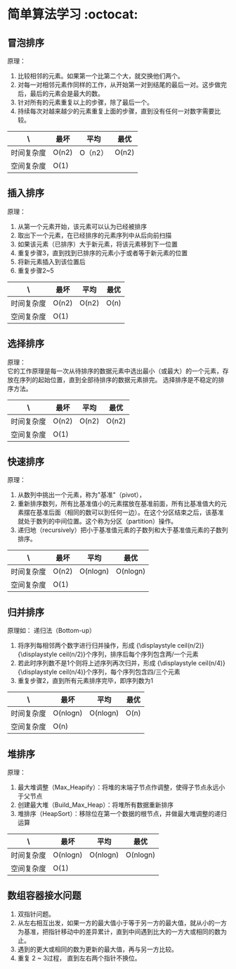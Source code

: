 # 简单算法学习 :octocat:

## 冒泡排序  
原理：     
1. 比较相邻的元素。如果第一个比第二个大，就交换他们两个。
1. 对每一对相邻元素作同样的工作，从开始第一对到结尾的最后一对。这步做完后，最后的元素会是最大的数。 
1. 针对所有的元素重复以上的步骤，除了最后一个。 
1. 持续每次对越来越少的元素重复上面的步骤，直到没有任何一对数字需要比较。

\ | 最坏 | 平均 | 最优
----- | ----- | ----- | ----- 
时间复杂度 | O(n2) | O（n2） | O(n2) | 
空间复杂度 | O(1)

## 插入排序  
原理：  
1. 从第一个元素开始，该元素可以认为已经被排序
1. 取出下一个元素，在已经排序的元素序列中从后向前扫描
1. 如果该元素（已排序）大于新元素，将该元素移到下一位置
1. 重复步骤3，直到找到已排序的元素小于或者等于新元素的位置
1. 将新元素插入到该位置后
1. 重复步骤2~5  

\ | 最坏 | 平均 | 最优
----- | ----- | ----- | ----- 
时间复杂度 | O(n2) | O(n2) | O(n) | 
空间复杂度 | O(1)

## 选择排序  
原理：  
它的工作原理是每一次从待排序的数据元素中选出最小（或最大）的一个元素，存放在序列的起始位置，直到全部待排序的数据元素排完。 选择排序是不稳定的排序方法。

\  | 最坏 | 平均 | 最优
----- | ----- | ----- | ----- 
时间复杂度 | O(n2) | O(n2) | O(n2) | 
空间复杂度 | O(1)

## 快速排序  
原理：  
1. 从数列中挑出一个元素，称为"基准"（pivot），
1. 重新排序数列，所有比基准值小的元素摆放在基准前面，所有比基准值大的元素摆在基准后面（相同的数可以到任何一边）。在这个分区结束之后，该基准就处于数列的中间位置。这个称为分区（partition）操作。
1. 递归地（recursively）把小于基准值元素的子数列和大于基准值元素的子数列排序。

\  | 最坏 | 平均 | 最优
----- | ----- | ----- | ----- 
时间复杂度 | O(n2) | O(nlogn) | O(nlogn) |   
空间复杂度 | O(1)

## 归并排序  

原理如：
递归法（Bottom-up）

1. 将序列每相邻两个数字进行归并操作，形成 {\displaystyle ceil(n/2)} {\displaystyle ceil(n/2)}个序列，排序后每个序列包含两/一个元素
1. 若此时序列数不是1个则将上述序列再次归并，形成 {\displaystyle ceil(n/4)} {\displaystyle ceil(n/4)}个序列，每个序列包含四/三个元素
1. 重复步骤2，直到所有元素排序完毕，即序列数为1

\  | 最坏 | 平均 | 最优
----- | ----- | ----- | ----- 
时间复杂度 | O(nlogn) | O(nlogn) | O(n) |   
空间复杂度 | O(n)

## 堆排序  
原理：
1. 最大堆调整（Max_Heapify）：将堆的末端子节点作调整，使得子节点永远小于父节点
1. 创建最大堆（Build_Max_Heap）：将堆所有数据重新排序
1. 堆排序（HeapSort）：移除位在第一个数据的根节点，并做最大堆调整的递归运算

\ | 最坏 | 平均 | 最优
----- | ----- | ----- | ----- 
时间复杂度 | O(nlogn) | O(nlogn) | O(nlogn)    
空间复杂度 | O(1)

## 数组容器接水问题
1. 双指针问题。
1. 从左右相互出发，如果一方的最大值小于等于另一方的最大值，就从小的一方为基准，把指针移动中的差异累计，直到中间遇到比大的一方大或相同的数为止。
1. 遇到的更大或相同的数为更新的最大值，再与另一方比较。
1. 重复 2 ~ 3过程， 直到左右两个指针不换位。
